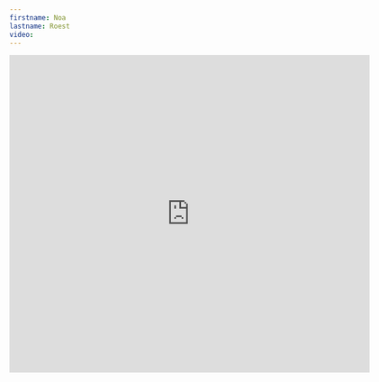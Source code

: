 ```yaml
--- 
firstname: Noa
lastname: Roest
video: 
--- 
```


<iframe src="https://player.vimeo.com/video/560843328" width="640" height="564" frameborder="0" allow="autoplay; fullscreen" allowfullscreen></iframe>